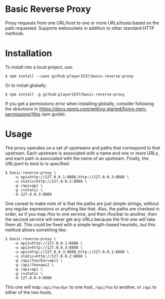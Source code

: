 # Basic Reverse Proxy

Proxy requests from one URL/host to one or more URLs/hosts based on the path
requested. Supports websockets in addition to other standard HTTP methods.


# Installation

To install into a local project, use:

```console
$ npm install --save github:player1537/basic-reverse-proxy
```

Or to install globally:

```console
$ npm install -g github:player1537/basic-reverse-proxy
```

If you get a permissions error when installing
globally, consider following the directions in
[https://docs.npmjs.com/getting-started/fixing-npm-permissions](this npm
guide).


# Usage

The proxy operates on a set of upstreams and paths that correspond to that
upstream. Each upstream is associated with a name and one or more URLs, and
each path is associated with the name of an upstream. Finally, the URL/port
to bind to is specified:

```console
$ basic-reverse-proxy \
    -u api=http://127.0.0.1:8888,http://127.0.0.3:8888 \
    -u static=http://127.0.0.2:8888 \
    -p /api=api \
    -p /=static \
    -b 127.0.0.3:8888
```

One caveat to make note of is that the paths are just simple strings, without
any regular expressions or anything like that. Also, the paths are checked
in order, so if you map /foo to one service, and then /foo/bar to another,
then the second service will never get any URLs because the first one will
take them all. This could be fixed with a simple length-based heuristic,
but this method allows something like:

```console
$ basic-reverse-proxy \
    -u api1=http://127.0.0.1:8888 \
    -u api2=http://127.0.0.3:8888 \
    -u api=http://127.0.0.3:8888,http://127.0.0.1:8888 \
    -u static=http://127.0.0.2:8888 \
    -p /api/foo/bar=api1 \
    -p /api/foo=api2 \
    -p /api=api \
    -p /=static \
    -b 127.0.0.4:8888
```

This one will map `/api/foo/bar` to one host, `/api/foo` to another, or
`/api` to either of the two hosts.


